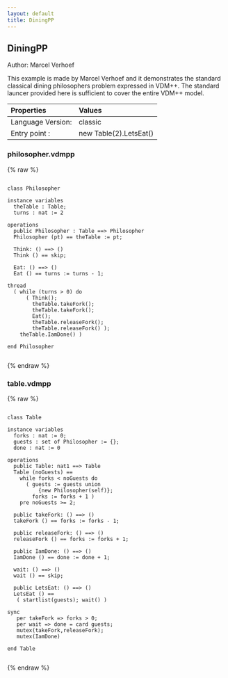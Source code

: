 ```yaml
---
layout: default
title: DiningPP
---
```


## DiningPP
Author: Marcel Verhoef


This example is made by Marcel Verhoef and it demonstrates the standard
classical dining philosophers problem expressed in VDM++. The standard 
launcer provided here is sufficient to cover the entire VDM++ model.


| Properties | Values          |
| :------------ | :---------- |
|Language Version:| classic|
|Entry point     :| new Table(2).LetsEat()|


### philosopher.vdmpp

{% raw %}
~~~vdm
              
class Philosopher

instance variables
  theTable : Table;
  turns : nat := 2

operations
  public Philosopher : Table ==> Philosopher
  Philosopher (pt) == theTable := pt;

  Think: () ==> ()
  Think () == skip;

  Eat: () ==> ()
  Eat () == turns := turns - 1;

thread
  ( while (turns > 0) do
      ( Think();
        theTable.takeFork();
        theTable.takeFork();
        Eat();
        theTable.releaseFork();
        theTable.releaseFork() );
    theTable.IamDone() )

end Philosopher
            
~~~
{% endraw %}

### table.vdmpp

{% raw %}
~~~vdm
              
class Table

instance variables
  forks : nat := 0;
  guests : set of Philosopher := {};
  done : nat := 0

operations
  public Table: nat1 ==> Table
  Table (noGuests) ==
    while forks < noGuests do
      ( guests := guests union
          {new Philosopher(self)};
        forks := forks + 1 )
    pre noGuests >= 2;

  public takeFork: () ==> ()
  takeFork () == forks := forks - 1;

  public releaseFork: () ==> ()
  releaseFork () == forks := forks + 1;

  public IamDone: () ==> ()
  IamDone () == done := done + 1;

  wait: () ==> ()
  wait () == skip;

  public LetsEat: () ==> ()
  LetsEat () ==
   ( startlist(guests); wait() )

sync
   per takeFork => forks > 0;
   per wait => done = card guests;
   mutex(takeFork,releaseFork);
   mutex(IamDone)

end Table
            
~~~
{% endraw %}

